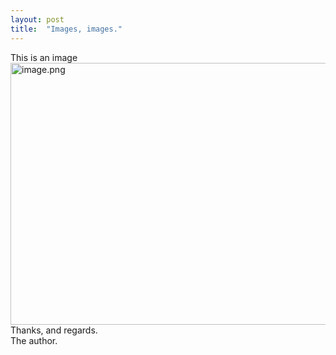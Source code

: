 ```yaml
---
layout: post
title:  "Images, images."
---
```


<div dir="ltr"><div>This is an image</div><div><img src="cid:ii_kv3rkocv0" alt="image.png" width="558" height="419"><br></div><div>Thanks, and regards.</div><div>The author.<br></div></div>

